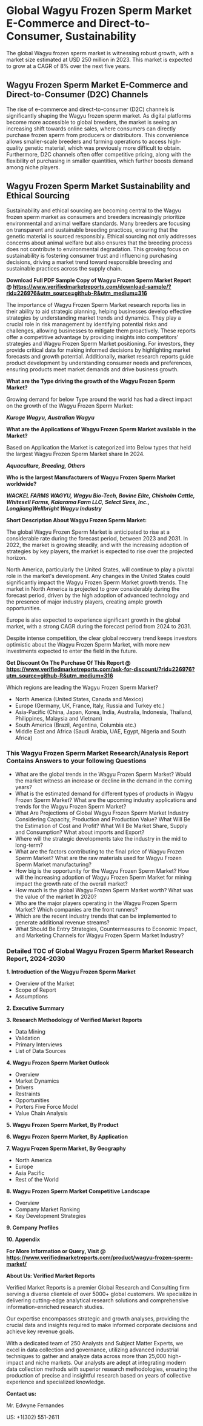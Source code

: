 <h1>Global Wagyu Frozen Sperm Market E-Commerce and Direct-to-Consumer, Sustainability</h1><p class=""><p>The global Wagyu frozen sperm market is witnessing robust growth, with a market size estimated at USD 250 million in 2023. This market is expected to grow at a CAGR of 8% over the next five years.</p><h2>Wagyu Frozen Sperm Market E-Commerce and Direct-to-Consumer (D2C) Channels</h2><p>The rise of e-commerce and direct-to-consumer (D2C) channels is significantly shaping the Wagyu frozen sperm market. As digital platforms become more accessible to global breeders, the market is seeing an increasing shift towards online sales, where consumers can directly purchase frozen sperm from producers or distributors. This convenience allows smaller-scale breeders and farming operations to access high-quality genetic material, which was previously more difficult to obtain. Furthermore, D2C channels often offer competitive pricing, along with the flexibility of purchasing in smaller quantities, which further boosts demand among niche players.</p><h2>Wagyu Frozen Sperm Market Sustainability and Ethical Sourcing</h2><p>Sustainability and ethical sourcing are becoming central to the Wagyu frozen sperm market as consumers and breeders increasingly prioritize environmental and animal welfare standards. Many breeders are focusing on transparent and sustainable breeding practices, ensuring that the genetic material is sourced responsibly. Ethical sourcing not only addresses concerns about animal welfare but also ensures that the breeding process does not contribute to environmental degradation. This growing focus on sustainability is fostering consumer trust and influencing purchasing decisions, driving a market trend toward responsible breeding and sustainable practices across the supply chain.</p></p><p class=""><strong>Download Full PDF Sample Copy of Wagyu Frozen Sperm Market Report @ <a href="https://www.verifiedmarketreports.com/download-sample/?rid=226976&utm_source=github-R&utm_medium=316" target="_blank">https://www.verifiedmarketreports.com/download-sample/?rid=226976&utm_source=github-R&utm_medium=316</a></strong></p><p>The importance of&nbsp;Wagyu Frozen Sperm Market research reports lies in their ability to aid strategic planning, helping businesses develop effective strategies by understanding market trends and dynamics. They play a crucial role in risk management by identifying potential risks and challenges, allowing businesses to mitigate them proactively. These reports offer a competitive advantage by providing insights into competitors' strategies and Wagyu Frozen Sperm Market positioning. For investors, they provide critical data for making informed decisions by highlighting market forecasts and growth potential. Additionally, market research reports guide product development by understanding consumer needs and preferences, ensuring products meet market demands and drive business growth.</p><p><strong>What are the&nbsp;Type driving the growth of the Wagyu Frozen Sperm Market?</strong></p><p id="" class="">Growing demand for below Type around the world has had a direct impact on the growth of the Wagyu Frozen Sperm Market:</p><p class=""><em><strong>Kuroge Wagyu, Australian Wagyu</strong></em></p><p class=""><strong>What are the&nbsp;Applications&nbsp;of Wagyu Frozen Sperm Market available in the Market?</strong></p><p id="" class="">Based on Application the Market is categorized into Below types that held the largest Wagyu Frozen Sperm Market share In 2024.</p><p class=""><em><strong>Aquaculture, Breeding, Others</strong></em></p><p class=""><strong>Who is the largest Manufacturers of Wagyu Frozen Sperm Market worldwide?</strong></p><p><em><strong>WACKEL FARMS WAGYU, Wagyu Bio-Tech, Bovine Elite, Chisholm Cattle, Whitesell Farms, Kalarama Farm LLC, Select Sires, Inc., LongjiangWellbright Wagyu Industry</strong></em></p><p id="" class=""><strong>Short Description About Wagyu Frozen Sperm Market:</strong></p><p>The global Wagyu Frozen Sperm Market is anticipated to rise at a considerable rate during the forecast period, between 2023 and 2031. In 2022, the market is growing steadily, and with the increasing adoption of strategies by key players, the market is expected to rise over the projected horizon.</p><p>North America, particularly the United States, will continue to play a pivotal role in the market's development. Any changes in the United States could significantly impact the Wagyu Frozen Sperm Market growth trends. The market in North America is projected to grow considerably during the forecast period, driven by the high adoption of advanced technology and the presence of major industry players, creating ample growth opportunities.</p><p>Europe is also expected to experience significant growth in the global market, with a strong CAGR during the forecast period from 2024 to 2031.</p><p>Despite intense competition, the clear global recovery trend keeps investors optimistic about the Wagyu Frozen Sperm Market, with more new investments expected to enter the field in the future.</p><p id="" class=""><strong>Get Discount On The Purchase Of This Report @ <a href="https://www.verifiedmarketreports.com/ask-for-discount/?rid=226976?utm_source=github-R&utm_medium=316" target="_blank">https://www.verifiedmarketreports.com/ask-for-discount/?rid=226976?utm_source=github-R&utm_medium=316</a></strong></p><p class="">Which regions are leading the Wagyu Frozen Sperm Market?</p><ul><li>North America (United States, Canada and Mexico)</li><li>Europe (Germany, UK, France, Italy, Russia and Turkey etc.)</li><li>Asia-Pacific (China, Japan, Korea, India, Australia, Indonesia, Thailand, Philippines, Malaysia and Vietnam)</li><li>South America (Brazil, Argentina, Columbia etc.)</li><li>Middle East and Africa (Saudi Arabia, UAE, Egypt, Nigeria and South Africa)</li></ul><h3 id="" class="">This Wagyu Frozen Sperm Market Research/Analysis Report Contains Answers to your following Questions</h3><ul><li>What are the global trends in the Wagyu Frozen Sperm Market? Would the market witness an increase or decline in the demand in the coming years?</li><li>What is the estimated demand for different types of products in Wagyu Frozen Sperm Market? What are the upcoming industry applications and trends for the Wagyu Frozen Sperm Market?</li><li>What Are Projections of Global Wagyu Frozen Sperm Market Industry Considering Capacity, Production and Production Value? What Will Be the Estimation of Cost and Profit? What Will Be Market Share, Supply and Consumption? What about imports and Export?</li><li>Where will the strategic developments take the industry in the mid to long-term?</li><li>What are the factors contributing to the final price of Wagyu Frozen Sperm Market? What are the raw materials used for Wagyu Frozen Sperm Market manufacturing?</li><li>How big is the opportunity for the Wagyu Frozen Sperm Market? How will the increasing adoption of Wagyu Frozen Sperm Market for mining impact the growth rate of the overall market?</li><li>How much is the global Wagyu Frozen Sperm Market worth? What was the value of the market In 2020?</li><li>Who are the major players operating in the Wagyu Frozen Sperm Market? Which companies are the front runners?</li><li>Which are the recent industry trends that can be implemented to generate additional revenue streams?</li><li>What Should Be Entry Strategies, Countermeasures to Economic Impact, and Marketing Channels for Wagyu Frozen Sperm Market Industry?</li></ul><h3 id="" class="">Detailed TOC of Global Wagyu Frozen Sperm Market Research Report, 2024-2030</h3><p id="" class=""><strong>1. Introduction of the Wagyu Frozen Sperm Market</strong></p><ul><li>Overview of the Market</li><li>Scope of Report</li><li>Assumptions</li></ul><p id="" class=""><strong>2. Executive Summary</strong></p><p id="" class=""><strong>3. Research Methodology of Verified Market Reports</strong></p><ul><li>Data Mining</li><li>Validation</li><li>Primary Interviews</li><li>List of Data Sources</li></ul><p id="" class=""><strong>4. Wagyu Frozen Sperm Market Outlook</strong></p><ul><li>Overview</li><li>Market Dynamics</li><li>Drivers</li><li>Restraints</li><li>Opportunities</li><li>Porters Five Force Model</li><li>Value Chain Analysis</li></ul><p id="" class=""><strong>5. Wagyu Frozen Sperm Market, By Product</strong></p><p id="" class=""><strong>6. Wagyu Frozen Sperm Market, By Application</strong></p><p id="" class=""><strong>7. Wagyu Frozen Sperm Market, By Geography</strong></p><ul><li>North America</li><li>Europe</li><li>Asia Pacific</li><li>Rest of the World</li></ul><p id="" class=""><strong>8. Wagyu Frozen Sperm Market Competitive Landscape</strong></p><ul><li>Overview</li><li>Company Market Ranking</li><li>Key Development Strategies</li></ul><p id="" class=""><strong>9. Company Profiles</strong></p><p id="" class=""><strong>10. Appendix</strong></p><p id="" class=""><strong>For More Information or Query, Visit @ <a href="https://www.verifiedmarketreports.com/product/wagyu-frozen-sperm-market/" target="_blank">https://www.verifiedmarketreports.com/product/wagyu-frozen-sperm-market/</a></strong></p><p id="" class=""><strong>About Us: Verified Market Reports</strong></p><p id="" class="">Verified Market Reports is a premier Global Research and Consulting firm serving a diverse clientele of over 5000+ global customers. We specialize in delivering cutting-edge analytical research solutions and comprehensive information-enriched research studies.</p><p id="" class="">Our expertise encompasses strategic and growth analyses, providing the crucial data and insights required to make informed corporate decisions and achieve key revenue goals.</p><p id="" class="">With a dedicated team of 250 Analysts and Subject Matter Experts, we excel in data collection and governance, utilizing advanced industrial techniques to gather and analyze data across more than 25,000 high-impact and niche markets. Our analysts are adept at integrating modern data collection methods with superior research methodologies, ensuring the production of precise and insightful research based on years of collective experience and specialized knowledge.</p><p id="" class=""><strong>Contact us:</strong></p><p id="" class="">Mr. Edwyne Fernandes</p><p id="" class="">US: +1(302) 551-2611</p>